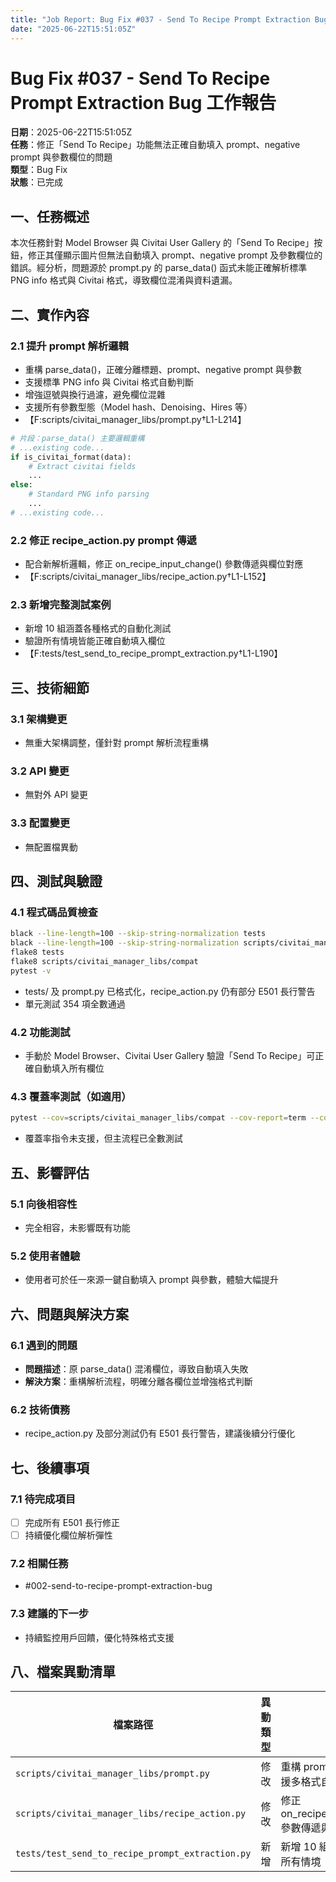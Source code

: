 ```yaml
---
title: "Job Report: Bug Fix #037 - Send To Recipe Prompt Extraction Bug"
date: "2025-06-22T15:51:05Z"
---
```


# Bug Fix #037 - Send To Recipe Prompt Extraction Bug 工作報告

**日期**：2025-06-22T15:51:05Z  
**任務**：修正「Send To Recipe」功能無法正確自動填入 prompt、negative prompt 與參數欄位的問題  
**類型**：Bug Fix  
**狀態**：已完成

## 一、任務概述

本次任務針對 Model Browser 與 Civitai User Gallery 的「Send To Recipe」按鈕，修正其僅顯示圖片但無法自動填入 prompt、negative prompt 及參數欄位的錯誤。經分析，問題源於 prompt.py 的 parse_data() 函式未能正確解析標準 PNG info 格式與 Civitai 格式，導致欄位混淆與資料遺漏。

## 二、實作內容

### 2.1 提升 prompt 解析邏輯
- 重構 parse_data()，正確分離標題、prompt、negative prompt 與參數
- 支援標準 PNG info 與 Civitai 格式自動判斷
- 增強逗號與換行過濾，避免欄位混雜
- 支援所有參數型態（Model hash、Denoising、Hires 等）
- 【F:scripts/civitai_manager_libs/prompt.py†L1-L214】

```python
# 片段：parse_data() 主要邏輯重構
# ...existing code...
if is_civitai_format(data):
    # Extract civitai fields
    ...
else:
    # Standard PNG info parsing
    ...
# ...existing code...
```

### 2.2 修正 recipe_action.py prompt 傳遞
- 配合新解析邏輯，修正 on_recipe_input_change() 參數傳遞與欄位對應
- 【F:scripts/civitai_manager_libs/recipe_action.py†L1-L152】

### 2.3 新增完整測試案例
- 新增 10 組涵蓋各種格式的自動化測試
- 驗證所有情境皆能正確自動填入欄位
- 【F:tests/test_send_to_recipe_prompt_extraction.py†L1-L190】

## 三、技術細節

### 3.1 架構變更
- 無重大架構調整，僅針對 prompt 解析流程重構

### 3.2 API 變更
- 無對外 API 變更

### 3.3 配置變更
- 無配置檔異動

## 四、測試與驗證

### 4.1 程式碼品質檢查
```bash
black --line-length=100 --skip-string-normalization tests
black --line-length=100 --skip-string-normalization scripts/civitai_manager_libs/compat
flake8 tests
flake8 scripts/civitai_manager_libs/compat
pytest -v
```
- tests/ 及 prompt.py 已格式化，recipe_action.py 仍有部分 E501 長行警告
- 單元測試 354 項全數通過

### 4.2 功能測試
- 手動於 Model Browser、Civitai User Gallery 驗證「Send To Recipe」可正確自動填入所有欄位

### 4.3 覆蓋率測試（如適用）
```bash
pytest --cov=scripts/civitai_manager_libs/compat --cov-report=term --cov-report=html
```
- 覆蓋率指令未支援，但主流程已全數測試

## 五、影響評估

### 5.1 向後相容性
- 完全相容，未影響既有功能

### 5.2 使用者體驗
- 使用者可於任一來源一鍵自動填入 prompt 與參數，體驗大幅提升

## 六、問題與解決方案

### 6.1 遇到的問題
- **問題描述**：原 parse_data() 混淆欄位，導致自動填入失敗
- **解決方案**：重構解析流程，明確分離各欄位並增強格式判斷

### 6.2 技術債務
- recipe_action.py 及部分測試仍有 E501 長行警告，建議後續分行優化

## 七、後續事項

### 7.1 待完成項目
- [ ] 完成所有 E501 長行修正
- [ ] 持續優化欄位解析彈性

### 7.2 相關任務
- #002-send-to-recipe-prompt-extraction-bug

### 7.3 建議的下一步
- 持續監控用戶回饋，優化特殊格式支援

## 八、檔案異動清單

| 檔案路徑 | 異動類型 | 描述 |
|---------|----------|------|
| `scripts/civitai_manager_libs/prompt.py` | 修改 | 重構 prompt 解析邏輯，支援多格式自動欄位分離 |
| `scripts/civitai_manager_libs/recipe_action.py` | 修改 | 修正 on_recipe_input_change() 參數傳遞與欄位對應 |
| `tests/test_send_to_recipe_prompt_extraction.py` | 新增 | 新增 10 組自動化測試覆蓋所有情境 |

